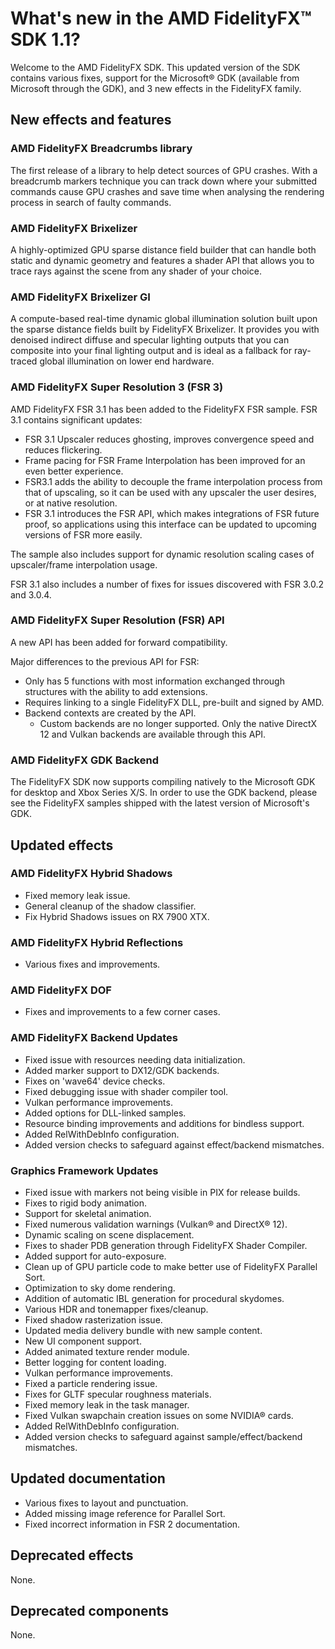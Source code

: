 <!-- @page page_whats-new_index AMD FidelityFX SDK: What's new in FidelityFX SDK 1.1 -->

<h1>What's new in the AMD FidelityFX™ SDK 1.1?</h1>

Welcome to the AMD FidelityFX SDK. This updated version of the SDK contains various fixes, support for the Microsoft® GDK (available from Microsoft through the GDK), and 3 new effects in the FidelityFX family.

<h2>New effects and features</h2>

<h3>AMD FidelityFX Breadcrumbs library</h3>

The first release of a library to help detect sources of GPU crashes. With a breadcrumb markers technique you can track down where your submitted commands cause GPU crashes and save time when analysing the rendering process in search of faulty commands.

<h3>AMD FidelityFX Brixelizer</h3>

A highly-optimized GPU sparse distance field builder that can handle both static and dynamic geometry and features a shader API that allows you to trace rays against the scene from any shader of your choice.  

<h3>AMD FidelityFX Brixelizer GI</h3>

A compute-based real-time dynamic global illumination solution built upon the sparse distance fields built by FidelityFX Brixelizer. It provides you with denoised indirect diffuse and specular lighting outputs that you can composite into your final lighting output and is ideal as a fallback for ray-traced global illumination on lower end hardware.

<h3>AMD FidelityFX Super Resolution 3 (FSR 3)</h3>

AMD FidelityFX FSR 3.1 has been added to the FidelityFX FSR sample. FSR 3.1 contains significant updates:
* FSR 3.1 Upscaler reduces ghosting, improves convergence speed and reduces flickering. 
* Frame pacing for FSR Frame Interpolation has been improved for an even better experience.
* FSR3.1 adds the ability to decouple the frame interpolation process from that of upscaling, so it can be used with any upscaler the user desires, or at native resolution.
* FSR 3.1 introduces the FSR API, which makes integrations of FSR future proof, so applications using this interface can be updated to upcoming versions of FSR more easily.

The sample also includes support for dynamic resolution scaling cases of upscaler/frame interpolation usage.

FSR 3.1 also includes a number of fixes for issues discovered with FSR 3.0.2 and 3.0.4.

<h3>AMD FidelityFX Super Resolution (FSR) API</h3>

A new API has been added for forward compatibility.

Major differences to the previous API for FSR:

* Only has 5 functions with most information exchanged through structures with the ability to add extensions.
* Requires linking to a single FidelityFX DLL, pre-built and signed by AMD.
* Backend contexts are created by the API.
  * Custom backends are no longer supported. Only the native DirectX 12 and Vulkan backends are available through this API.

<h3>AMD FidelityFX GDK Backend</h3>

The FidelityFX SDK now supports compiling natively to the Microsoft GDK for desktop and Xbox Series X/S. In order to use the GDK backend, please see the FidelityFX samples shipped with the latest version of Microsoft's GDK.

<h2>Updated effects</h2>

<h3>AMD FidelityFX Hybrid Shadows</h3>

* Fixed memory leak issue.
* General cleanup of the shadow classifier.
* Fix Hybrid Shadows issues on RX 7900 XTX.

<h3>AMD FidelityFX Hybrid Reflections</h3>

* Various fixes and improvements.

<h3>AMD FidelityFX DOF</h3>

* Fixes and improvements to a few corner cases.

<h3>AMD FidelityFX Backend Updates</h3>

* Fixed issue with resources needing data initialization.
* Added marker support to DX12/GDK backends.
* Fixes on 'wave64' device checks.
* Fixed debugging issue with shader compiler tool.
* Vulkan performance improvements.
* Added options for DLL-linked samples.
* Resource binding improvements and additions for bindless support.
* Added RelWithDebInfo configuration.
* Added version checks to safeguard against effect/backend mismatches.

<h3>Graphics Framework Updates</h3>

* Fixed issue with markers not being visible in PIX for release builds.
* Fixes to rigid body animation.
* Support for skeletal animation.
* Fixed numerous validation warnings (Vulkan® and DirectX® 12).
* Dynamic scaling on scene displacement.
* Fixes to shader PDB generation through FidelityFX Shader Compiler.
* Added support for auto-exposure.
* Clean up of GPU particle code to make better use of FidelityFX Parallel Sort.
* Optimization to sky dome rendering.
* Addition of automatic IBL generation for procedural skydomes.
* Various HDR and tonemapper fixes/cleanup.
* Fixed shadow rasterization issue.
* Updated media delivery bundle with new sample content.
* New UI component support.
* Added animated texture render module.
* Better logging for content loading.
* Vulkan performance improvements.
* Fixed a particle rendering issue.
* Fixes for GLTF specular roughness materials.
* Fixed memory leak in the task manager.
* Fixed Vulkan swapchain creation issues on some NVIDIA® cards.
* Added RelWithDebInfo configuration.
* Added version checks to safeguard against sample/effect/backend mismatches.

<h2>Updated documentation</h2>

* Various fixes to layout and punctuation.
* Added missing image reference for Parallel Sort.
* Fixed incorrect information in FSR 2 documentation.

<h2>Deprecated effects</h2>

None.

<h2>Deprecated components</h2>

None.


<!-- - @subpage page_whats-new_index_1_0 "AMD FidelityFX SDK: What's new in FidelityFX SDK 1.0" -->

